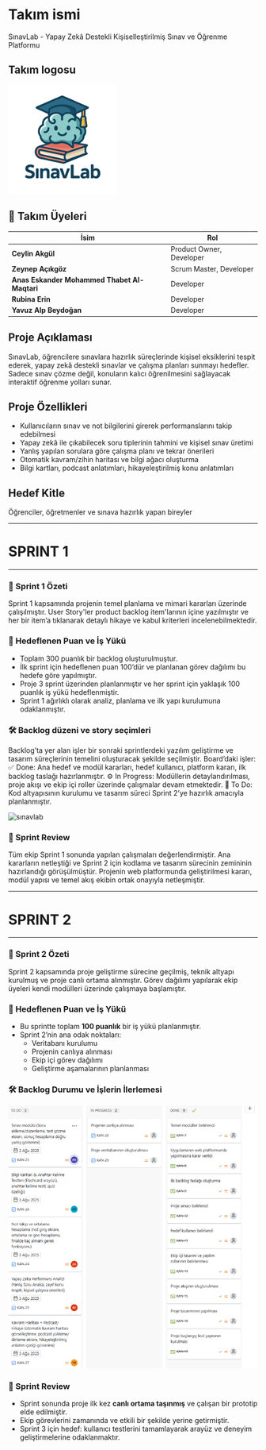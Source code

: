 # Takım ismi 
SınavLab - Yapay Zekâ Destekli Kişiselleştirilmiş Sınav ve Öğrenme Platformu

## Takım logosu 
<img src="sinavlab_logo.png" alt="SınavLab Logo" width="220"/>

## 👥 Takım Üyeleri

| İsim                                      | Rol                        |
|-------------------------------------------|-----------------------------|
| **Ceylin Akgül**                          | Product Owner, Developer   |
| **Zeynep Açıkgöz**                        | Scrum Master, Developer    |
| **Anas Eskander Mohammed Thabet Al-Maqtari** | Developer                |
| **Rubina Erin**                           | Developer                  |
| **Yavuz Alp Beydoğan**                    | Developer                  |


## Proje Açıklaması
SınavLab, öğrencilere sınavlara hazırlık süreçlerinde kişisel eksiklerini tespit ederek, yapay zekâ destekli sınavlar ve çalışma planları sunmayı hedefler. Sadece sınav çözme değil, konuların kalıcı öğrenilmesini sağlayacak interaktif öğrenme yolları sunar.

## Proje Özellikleri
* Kullanıcıların sınav ve not bilgilerini girerek performanslarını takip edebilmesi
* Yapay zekâ ile çıkabilecek soru tiplerinin tahmini ve kişisel sınav üretimi
* Yanlış yapılan sorulara göre çalışma planı ve tekrar önerileri
* Otomatik kavram/zihin haritası ve bilgi ağacı oluşturma
* Bilgi kartları, podcast anlatımları, hikayeleştirilmiş konu anlatımları

## Hedef Kitle
Öğrenciler, öğretmenler ve sınava hazırlık yapan bireyler

---
# SPRINT 1
---

### 📌 Sprint 1 Özeti
Sprint 1 kapsamında projenin temel planlama ve mimari kararları üzerinde çalışılmıştır.
User Story'ler product backlog item'larının içine yazılmıştır ve her bir item’a tıklanarak detaylı hikaye ve kabul kriterleri incelenebilmektedir.


### 🎯 Hedeflenen Puan ve İş Yükü
- Toplam 300 puanlık bir backlog oluşturulmuştur.
- İlk sprint için hedeflenen puan 100’dür ve planlanan görev dağılımı bu hedefe göre yapılmıştır.
- Proje 3 sprint üzerinden planlanmıştır ve her sprint için yaklaşık 100 puanlık iş yükü hedeflenmiştir.
- Sprint 1 ağırlıklı olarak analiz, planlama ve ilk yapı kurulumuna odaklanmıştır.


### 🛠 Backlog düzeni ve story seçimleri
Backlog’ta yer alan işler bir sonraki sprintlerdeki yazılım geliştirme ve tasarım süreçlerinin temelini oluşturacak şekilde seçilmiştir.
Board’daki işler:
✅ Done: Ana hedef ve modül kararları, hedef kullanıcı, platform kararı, ilk backlog taslağı hazırlanmıştır.
⚙️ In Progress: Modüllerin detaylandırılması, proje akışı ve ekip içi roller üzerinde çalışmalar devam etmektedir.
📝 To Do: Kod altyapısının kurulumu ve tasarım süreci Sprint 2’ye hazırlık amacıyla planlanmıştır.

![sınavlab](sınavlab.png)


### 🌟 Sprint Review
Tüm ekip Sprint 1 sonunda yapılan çalışmaları değerlendirmiştir.
Ana kararların netleştiği ve Sprint 2 için kodlama ve tasarım sürecinin zemininin hazırlandığı görüşülmüştür.
Projenin web platformunda geliştirilmesi kararı, modül yapısı ve temel akış ekibin ortak onayıyla netleşmiştir.

----
# SPRINT 2
----

### 📌 Sprint 2 Özeti  
Sprint 2 kapsamında proje geliştirme sürecine geçilmiş, teknik altyapı kurulmuş ve proje canlı ortama alınmıştır. Görev dağılımı yapılarak ekip üyeleri kendi modülleri üzerinde çalışmaya başlamıştır.


### 🎯 Hedeflenen Puan ve İş Yükü  
- Bu sprintte toplam **100 puanlık** bir iş yükü planlanmıştır.  
- Sprint 2’nin ana odak noktaları:
  - Veritabanı kurulumu  
  - Projenin canlıya alınması  
  - Ekip içi görev dağılımı  
  - Geliştirme aşamalarının planlanması


### 🛠 Backlog Durumu ve İşlerin İlerlemesi  

![sprint2](sprint2.png)


### 🌟 Sprint Review  
- Sprint sonunda proje ilk kez **canlı ortama taşınmış** ve çalışan bir prototip elde edilmiştir.  
- Ekip görevlerini zamanında ve etkili bir şekilde yerine getirmiştir.  
- Sprint 3 için hedef: kullanıcı testlerini tamamlayarak arayüz ve deneyim geliştirmelerine odaklanmaktır.
